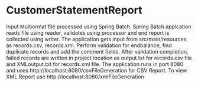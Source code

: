 # CustomerStatementReport
Input Multiormat file processed using Spring Batch. 
Spring Batch applcation reads file using reader, validates using processor and end report is collected using writer. 
The application gets input from src/main/resources as records.csv, records.xml. 
Perform validation for endbalance, find duplicate records and add the comment fields. 
After validation completion, failed records are written in project location as output.txt for records.csv file and 
XMLoutput.txt for records.xml file. 
The application runs in port 8080 and uses http://localhost:8080/csvFileGeneration for CSV Report.
To view XML Report use http://localhost:8080/xmlFileGeneration
